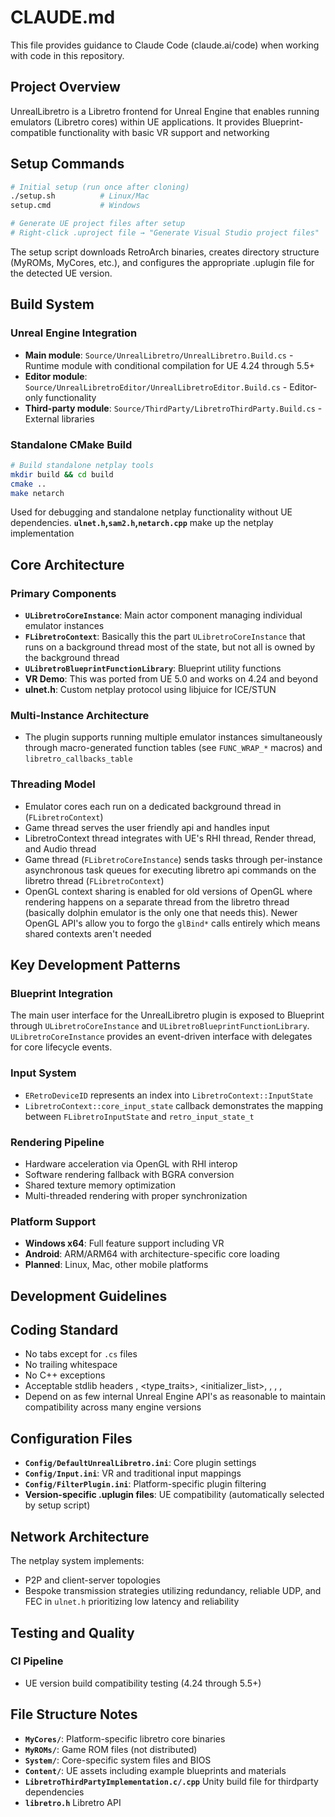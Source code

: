 # CLAUDE.md

This file provides guidance to Claude Code (claude.ai/code) when working with code in this repository.

## Project Overview

UnrealLibretro is a Libretro frontend for Unreal Engine that enables running emulators (Libretro cores) within UE applications. It provides Blueprint-compatible functionality with basic VR support and networking

## Setup Commands

```bash
# Initial setup (run once after cloning)
./setup.sh          # Linux/Mac
setup.cmd           # Windows

# Generate UE project files after setup
# Right-click .uproject file → "Generate Visual Studio project files"
```

The setup script downloads RetroArch binaries, creates directory structure (MyROMs, MyCores, etc.), and configures the appropriate .uplugin file for the detected UE version.

## Build System

### Unreal Engine Integration
- **Main module**: `Source/UnrealLibretro/UnrealLibretro.Build.cs` - Runtime module with conditional compilation for UE 4.24 through 5.5+
- **Editor module**: `Source/UnrealLibretroEditor/UnrealLibretroEditor.Build.cs` - Editor-only functionality
- **Third-party module**: `Source/ThirdParty/LibretroThirdParty.Build.cs` - External libraries

### Standalone CMake Build
```bash
# Build standalone netplay tools
mkdir build && cd build
cmake ..
make netarch
```

Used for debugging and standalone netplay functionality without UE dependencies. **`ulnet.h`,`sam2.h`,`netarch.cpp`** make up the netplay implementation

## Core Architecture

### Primary Components
- **`ULibretroCoreInstance`**: Main actor component managing individual emulator instances
- **`FLibretroContext`**: Basically this the part `ULibretroCoreInstance` that runs on a background thread most of the state, but not all is owned by the background thread
- **`ULibretroBlueprintFunctionLibrary`**: Blueprint utility functions
- **VR Demo**: This was ported from UE 5.0 and works on 4.24 and beyond
- **ulnet.h**: Custom netplay protocol using libjuice for ICE/STUN

### Multi-Instance Architecture
- The plugin supports running multiple emulator instances simultaneously through macro-generated function tables (see `FUNC_WRAP_*` macros) and `libretro_callbacks_table`

### Threading Model
- Emulator cores each run on a dedicated background thread in (`FLibretroContext`)
- Game thread serves the user friendly api and handles input
- LibretroContext thread integrates with UE's RHI thread, Render thread, and Audio thread
- Game thread (`FLibretroCoreInstance`) sends tasks through per-instance asynchronous task queues for executing libretro api commands on the libretro thread (`FLibretroContext`)
- OpenGL context sharing is enabled for old versions of OpenGL where rendering happens on a separate thread from the libretro thread (basically dolphin emulator is the only one that needs this). Newer OpenGL API's allow you to forgo the `glBind*` calls entirely which means shared contexts aren't needed

## Key Development Patterns

### Blueprint Integration
The main user interface for the UnrealLibretro plugin is exposed to Blueprint through `ULibretroCoreInstance` and `ULibretroBlueprintFunctionLibrary`. `ULibretroCoreInstance` provides an event-driven interface with delegates for core lifecycle events.

### Input System
- `ERetroDeviceID` represents an index into `LibretroContext::InputState`
- `LibretroContext::core_input_state` callback demonstrates the mapping between `FLibretroInputState` and `retro_input_state_t`

### Rendering Pipeline
- Hardware acceleration via OpenGL with RHI interop
- Software rendering fallback with BGRA conversion
- Shared texture memory optimization
- Multi-threaded rendering with proper synchronization

### Platform Support
- **Windows x64**: Full feature support including VR
- **Android**: ARM/ARM64 with architecture-specific core loading
- **Planned**: Linux, Mac, other mobile platforms

## Development Guidelines

## Coding Standard

- No tabs except for `.cs` files
- No trailing whitespace
- No C++ exceptions
- Acceptable stdlib headers <atomic>, <type_traits>, <initializer_list>, <regex>, <limits>, <cmath>, <cstring>
- Depend on as few internal Unreal Engine API's as reasonable to maintain compatibility across many engine versions

## Configuration Files

- **`Config/DefaultUnrealLibretro.ini`**: Core plugin settings
- **`Config/Input.ini`**: VR and traditional input mappings
- **`Config/FilterPlugin.ini`**: Platform-specific plugin filtering
- **Version-specific .uplugin files**: UE compatibility (automatically selected by setup script)

## Network Architecture

The netplay system implements:
- P2P and client-server topologies
- Bespoke transmission strategies utilizing redundancy, reliable UDP, and FEC in `ulnet.h` prioritizing low latency and reliability

## Testing and Quality

### CI Pipeline
- UE version build compatibility testing (4.24 through 5.5+)

## File Structure Notes

- **`MyCores/`**: Platform-specific libretro core binaries
- **`MyROMs/`**: Game ROM files (not distributed)
- **`System/`**: Core-specific system files and BIOS
- **`Content/`**: UE assets including example blueprints and materials
- **`LibretroThirdPartyImplementation.c/.cpp`** Unity build file for thirdparty dependencies
- **`libretro.h`** Libretro API